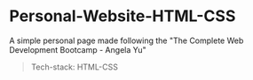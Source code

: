 # Personal-Website-HTML-CSS

A simple personal page made following the "The Complete Web Development Bootcamp - Angela Yu"

>Tech-stack:
 HTML-CSS
